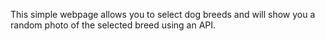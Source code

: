 This simple webpage allows you to select dog breeds and will show you a random photo of the selected breed using an API.
